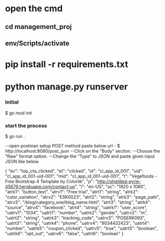 # open the cmd


## cd management_proj

## env/Scripts/activate


# pip install -r requirements.txt


# python manage.py runserver

### Initial
 $ go mod init

### start the process
   $ go run .

--open postman setup POST method paste below url - $ http://localhost:8080/post_json
--Click on the "Body" section.
--Choose the "Raw" format option.
--Change the "Type" to JSON and paste given input JSON like below.

{
"ev": "top_cta_clicked",
"et": "clicked",
"id": "cl_app_id_001",
"uid": "cl_app_id_001-uid-001",
"mid": "cl_app_id_001-uid-001",
"t": "Vegefoods - Free Bootstrap 4 Template by Colorlib",
"p": "http://shielded-eyrie-45679.herokuapp.com/contact-us",
"l": "en-US",
"sc": "1920 x 1080",
"atrk1": "button_text",
"atrv1": "Free trial",
"atrt1": "string",
"atrk2": "color_variation",
"atrv2": "ESK0023",
"atrt2": "string",
"atrk3": "page_path",
"atrv3": "/blog/category_one/blog_name.html",
"atrt3": "string",
"atrk4": "source",
"atrv4": "facebook",
"atrt4": "string",
"uatrk1": "user_score",
"uatrv1": "1034",
"uatrt1": "number",
"uatrk2": "gender",
"uatrv2": "m",
"uatrt2": "string",
"uatrk3": "tracking_code",
"uatrv3": "POSERK093",
"uatrt3": "string",
"uatrk4": "phone",
"uatrv4": "9034432423",
"uatrt4": "number",
"uatrk5": "coupon_clicked",
"uatrv5": "true",
"uatrt5": "boolean",
"uatrk6": "opt_out",
"uatrv6": "false",
"uatrt6": "boolean"
}




